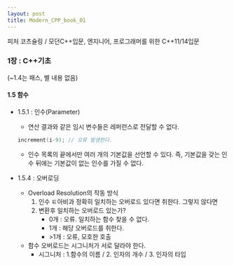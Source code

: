 ```yaml
---
layout: post
title: Modern_CPP_book_01
---
```


피처 코츠슐링 / 모던C++입문, 엔지니어, 프로그래머를 위한 C++11/14입문

### 1장 : C++기초
(~1.4는 패스, 별 내용 없음)

#### 1.5 함수
- 1.5.1 : 인수(Parameter)
  - 연산 결과와 같은 임시 변수들은 레퍼런스로 전달할 수 없다.
  ```cpp 
  increment(i-9); // 오류 발생한다. 
  ```
  - 인수 목록의 끝에서만 여러 개의 기본값을 선언할 수 있다. 즉, 기본값을 갖는 인수 뒤에는 기본값이 없는 인수를 가질 수 없다.
 
- 1.5.4 : 오버로딩
  - Overload Resolution의 작동 방식
    1. 인수 ㅌ아비과 정확히 일치하는 오버로드 있다면 취한다. 그렇지 않다면
    2. 변환후 일치하는 오버로드 있는가?
        - 0개 : 오류. 일치하는 함수 찾을 수 없다.
        - 1개 : 해당 오버로드를 취한다.
        - \>1개 : 오류, 모호한 호출
  - 함수 오버로드는 시그니처가 서로 달라야 한다. 
    - 시그니처 : 1.함수의 이름 / 2. 인자의 개수 / 3. 인자의 타입
